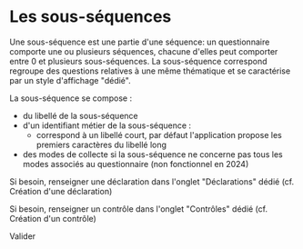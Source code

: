 # Les sous-séquences

Une sous-séquence est une partie d'une séquence: un questionnaire comporte une ou plusieurs séquences, chacune d'elles peut comporter entre 0 et plusieurs sous-séquences. La sous-séquence correspond regroupe des questions relatives à une même thématique et se caractérise par un style d'affichage "dédié".

La sous-séquence se compose :

- du libellé de la sous-séquence
- d'un identifiant métier de la sous-séquence :
  - correspond à un libellé court, par défaut l'application propose les premiers caractères du libellé long
- des modes de collecte si la sous-séquence ne concerne pas tous les modes associés au questionnaire (non fonctionnel en 2024)

Si besoin, renseigner une déclaration dans l'onglet "Déclarations" dédié (cf. Création d'une déclaration)

Si besoin, renseigner un contrôle dans l'onglet "Contrôles" dédié (cf. Création d'un contrôle)

Valider
